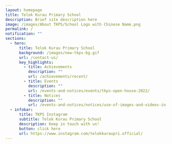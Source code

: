```yaml
---
layout: homepage
title: Telok Kurau Primary School
description: Brief site description here
image: /images/About TKPS/School Logo with Chinese Name.png
permalink: /
notification: ""
sections:
  - hero:
      title: Telok Kurau Primary School
      background: /images/new-tkps-bg.gif
      url: /contact-us/
      key_highlights:
        - title: Achievements
          description: ""
          url: /achievements/recent/
        - title: Events
          description: ""
          url: /events-and-notices/events/tkps-open-house-2022/
        - title: Notices
          description: ""
          url: /events-and-notices/notices/use-of-images-and-videos-in-publication/
  - infobar:
      title: TKPS Instagram
      subtitle: Telok Kurau Primary School
      description: Keep in touch with us!
      button: click here
      url: https://www.instagram.com/telokkuraupri.official/
---
```


